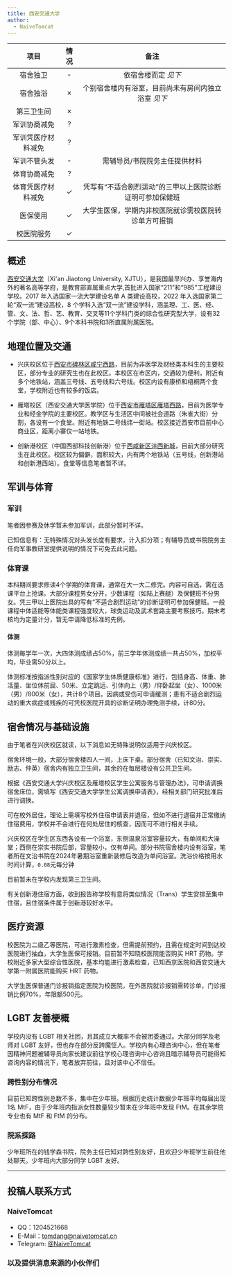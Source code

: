 ```yaml
---
title: 西安交通大学
author:
  - NaiveTomcat
---
```


|        项目        | 情况 |     备注     |
| :----------------: | :--: | :----------: |
|      宿舍独卫      |  -   |  依宿舍楼而定 *见下* |
|      宿舍独浴      |  ✗   |  个别宿舍楼内有浴室，目前尚未有房间内独立浴室 *见下*  |
|     第三卫生间     |  ✗   |              |
|    军训协商减免    |  ?   |              |
| 军训凭医疗材料减免 |  ?   |              |
|    军训不管头发    |  -   | 需辅导员/书院院务主任提供材料 |
|    体育协商减免    |  ?   |              |
| 体育凭医疗材料减免 |  ✓   | 凭写有“不适合剧烈运动”的三甲以上医院诊断证明可参加保健班 |
|      医保使用      |  ✓   | 大学生医保，学期内非校医院就诊需校医院转诊单方可报销 |
|     校医院服务     |  ✓   |              |

## 概述
<!--
::: info
概况部分应包含学校的中文全称、英文全程、英文缩写、官网地址，使用 `[中文全称](官网地址)（英文全称, 英文缩写）` 的格式。接下来可以简单陈述学校的整体情况，例如设置有哪些学科，是否为双一流学校等等。
::: -->

[西安交通大学](https://www.xjtu.edu.cn/)（Xi'an Jiaotong University, XJTU），是我国最早兴办、享誉海内外的著名高等学府，是教育部直属重点大学,首批进入国家“211”和“985”工程建设学校。2017 年入选国家一流大学建设名单 A 类建设高校，2022 年入选国家第二轮“双一流”建设高校，8 个学科入选“双一流”建设学科，涵盖理、工、医、经、管、文、法、哲、艺、教育、交叉等11个学科门类的综合性研究型大学，设有32个学院（部、中心）、9个本科书院和3所直属附属医院。

## 地理位置及交通

<!-- ::: info
这一部分应当以校区名称位于 `[通讯地址](高德地图 POI 链接)` 的形式开头。在此应该阐明哪些学生将会进入哪个校区，是按年级分配校区还是按专业分配校区等等。如果某个校区离市区很远，或者交通不便，应当指出。

如果学校设有多个校区，在接下来的内容中，请注意你所陈述的是否是所有校区的普遍情况。如果你只了解自己所在的校区的情况，而对其他校区并不了解，应当指出。
::: -->

- 兴庆校区位于[西安市碑林区咸宁西路](https://amap.com/place/B001D06LLT)，目前为非医学及财经类本科生的主要校区，部分专业的研究生也在此校区。本校区在市区内，交通较为便利，附近有多个地铁站，涵盖三号线、五号线和六号线。校区内设有康桥和梧桐两个食堂，学校附近也有较多的饭店。

- 雁塔校区（西安交通大学医学院）位于[西安市雁塔区雁塔西路](https://amap.com/place/B0FFG5C46K)，目前为医学专业和经金学院的主要校区。教学区与生活区中间被社会道路（朱雀大街）分割，各设有一个食堂。附近有地铁二号线纬一街站。校区接近西安市目前中心商业区，距离小寨仅一站地铁。

- 创新港校区（中国西部科技创新港）位于[西咸新区沣西新城](https://amap.com/place/B0GRR5KEB6)，目前大部分研究生在此校区。校区较为偏僻，面积较大，内有两个地铁站（五号线，创新港站和创新港西站）。食堂等信息笔者暂不详。

## 军训与体育

<!-- ::: info
军训部分重点关注：军训是否强制要求剪短头发，军训的时长、强度，军训能否免训或半训等等；体育部分重点关注：体育课是否男女分开，体育课强度、考核难度，是否可以申请降低标准等等。

此部分可以像下面的例子一样分段写，也可以合并为同一个正文。
::: -->

### 军训

笔者因参赛及休学暂未参加军训，此部分暂时不详。

已知信息有：无特殊情况对头发长度有要求，计入扣分项；有辅导员或书院院务主任向军事教研室提供说明的情况下可免去此问题。

### 体育课

本科期间要求修读4个学期的体育课，通常在大一大二修完。内容可自选，需在选课平台上抢课。大部分课程男女分开，少数课程（如陆上赛艇）及保健班不分男女。凭三甲以上医院出具的写有“不适合剧烈运动”的诊断证明可参加保健班。一般课程中体适能等体能类课程强度较大，球类运动及武术套路主要考察技巧。期末考核均为定量计分，暂无申请降低标准的先例。

#### 体测

<!-- ::: info
因为考虑到跨性别群体进行的 HRT 治疗可能会影响到体力，且一些学校对于体测较为严格，因此体测部分应当记录详细的体测政策和执行标准。
::: -->

体测每学年一次，大四体测成绩占50%，前三学年体测成绩一共占50%，加权平均，毕业需50分以上。

体测标准按指派性别对应的《国家学生体质健康标准》进行，包括身高、体重、肺活量、坐位体前屈、50米、立定跳远、引体向上（男）/仰卧起坐（女）、1000米（男）/800米（女），共计8个项目。因病或受伤可申请缓测；患有不适合剧烈运动的重大病症或残疾的可凭校医院开具的诊断证明办理免测手续，计80分。

## 宿舍情况与基础设施

<!-- ::: info
宿舍情况重点关注：寝室环境、是否有独立卫浴，是否可以申请调换寝室乃至于单人居住，是否可以校外租房居住等等；基础设施部分重点关注：学校各处是否有第三卫生间。

如果有多个校区且实施的政策不一样，应特别指出。

可以引用 [colleges.chat](https://colleges.chat) 补充说明
::: -->

由于笔者在兴庆校区就读，以下消息如无特殊说明仅适用于兴庆校区。

宿舍环境一般，大部分宿舍楼四人一间，上床下桌。部分宿舍（已知文治、崇实、励志、仲英）宿舍内有独立卫生间，其余的在每层楼设有公共卫生间。

根据《西安交通大学兴庆校区及雁塔校区学生公寓服务与管理办法》，可申请调换宿舍床位，需填写《西安交通大学学生公寓调换申请表》，经相关部门研究批准后进行调换。

可在校外居住，理论上需填写校外住宿申请表并退宿，但如不进行退宿并正常缴纳住宿费用，学校并不会进行在何处居住的核查，因而可不进行相关手续。

兴庆校区在学生区东西各设有一个浴室，东侧温泉浴室容量较大，有单间和大澡堂；西侧在崇实书院后部，容量较小，仅有单间。部分书院宿舍楼内设有浴室，笔者所在文治书院在2024年暑期浴室重新装修后改造为单间浴室。洗浴价格按用水时间计算，`0.08`元每分钟

目前暂未在学校内发现第三卫生间。

有关创新港住宿方面，收到报告称学校有意将类似情况（Trans）学生安排至集中住宿，且住宿条件属于创新港较好水平。

## 医疗资源

<!-- ::: info
医疗资源部分包括：校医院能否开具激素检查，能否公费或医保购买 HRT 药物；如果不能，校外的医院能否进行检查与开具药物，能否回校报销，前往校外医院与报销是否方便等等。
::: -->

校医院为二级乙等医院，可进行激素检查，但需提前预约，且需在规定时间到达校医院进行抽血，大学生医保可报销。目前暂不知晓校医院能否购买 HRT 药物。学校附近多家大型综合性医院，基本均能进行激素检查，已知西京医院和西安交通大学第一附属医院能购买 HRT 药物。

大学生医保普通门诊报销指定医院为校医院，在外医院就诊报销需转诊单，门诊报销比例70%，年限额500元。

## LGBT 友善梗概

<!-- ::: info
如果不利于跨性别生存请特别指出

这里可以写一些主观感受，如学校、教师、同学是否对 LGBT 友善等，客观内容包括学校是否有 LGBT 专门的社团组织，是否提供 LGBT 的科普等。大部分学校都有提供心理咨询服务，如有心理咨询的经历，可以讲述心理咨询是否跨性别友善、预约是否容易等等。

如果愿意，在此还可以列写一下学校内的跨性别分布情况，但是应特别添加一个小标题来描述。
::: -->

学校内没有 LGBT 相关社团，且其成立大概率不会被团委通过。大部分同学及老师对 LGBT 友好，但也存在部分反跨魔怔人。学校内有心理咨询中心，但在笔者因精神问题被辅导员向家长建议前往学校心理咨询中心咨询且暗示辅导员可能得知咨询内容的情况下，笔者放弃前往，且对该中心不信任。

### 跨性别分布情况
<!--
::: info
对于该校现存跨性别数量不需要特别指出（考虑到时效性问题）
::: -->

目前已知跨性别总数不多，集中在少年班。根据历史统计数据少年班平均每届出现1名 MtF，由于少年班内指派女性数量较少暂未在少年班中发现 FtM。在其余学院专业也有 MtF 和 FtM 的分布。

### 院系探路

<!-- ::: info
由于不同院系之间可能差异较大，所以可以在这里写下你所在的院系氛围如何，院系老师、同学是否跨性别友善等等。
::: -->

少年班所在的钱学森书院，院务主任已知对跨性别友好，且欢迎少年班学生前往他处聊天。少年班内大部分同学 LGBT 友好。

<!-- ## 其他信息

::: info
如果你认为还有其他需要放在 Wiki 上的内容，可以填写在这个小节中，如果有必要，可以单独添加小标题来分段。
:::

正文部分 -->

---

## 投稿人联系方式

<!-- ::: info
如果你愿意，可以进行署名，这需要你在文件头部的 `author` 处添加，并将您的署名添加在下方的小标题中。如果不希望署名，应当修改`author`为`匿名`，并注释掉「投稿人联系方式」示例小标题。

为了避免不必要的麻烦，如果有多位贡献者且希望署名，请在署名处添加 `等` 字样，来说明该页面可能也包含了其他人的贡献。你还可以在页面末尾留下你的联系方式，如邮箱等，方便学校的其他跨性别或是有意向报考你的学校的跨性别联系你。你也可以以私聊的形式和他们交流学校的更多情况。
::: -->

### NaiveTomcat

<!-- ::: info
请考虑联络方式的未来可用性
::: -->

- QQ：1204521668
- E-Mail：<tomdang@naivetomcat.cn>
- Telegram: [@NaiveTomcat](https://t.me/NaiveTomcat)

### 以及提供消息来源的小伙伴们
